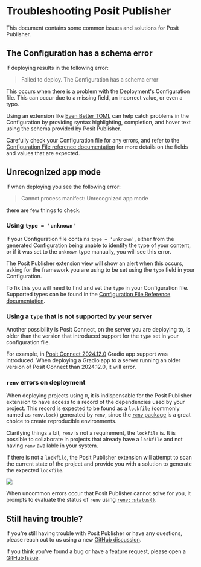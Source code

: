 # Troubleshooting Posit Publisher

This document contains some common issues and solutions for Posit Publisher.

## The Configuration has a schema error

If deploying results in the following error:

> Failed to deploy. The Configuration has a schema error

This occurs when there is a problem with the Deployment's Configuration file.
This can occur due to a missing field, an incorrect value, or even a typo.

Using an extension like [Even Better TOML](https://marketplace.visualstudio.com/items?itemName=tamasfe.even-better-toml)
can help catch problems in the Configuration by providing syntax highlighting,
completion, and hover text using the schema provided by Posit Publisher.

Carefully check your Configuration file for any errors, and refer to the
[Configuration File reference documentation](https://github.com/posit-dev/publisher/blob/main/docs/configuration.md)
for more details on the fields and values that are expected.

## Unrecognized app mode

If when deploying you see the following error:

> Cannot process manifest: Unrecognized app mode

there are few things to check.

### Using `type = 'unknown'`

If your Configuration file contains `type = 'unknown'`, either from the
generated Configuration being unable to identify the type of your content, or
if it was set to the `unknown` type manually, you will see this error.

The Posit Publisher extension view will show an alert when this occurs, asking
for the framework you are using to be set using the `type` field in your
Configuration.

To fix this you will need to find and set the `type` in your Configuration file.
Supported types can be found in the [Configuration File Reference documentation](https://github.com/posit-dev/publisher/blob/main/docs/configuration.md#type).

### Using a `type` that is not supported by your server

Another possibility is Posit Connect, on the server you are deploying to, is
older than the version that introduced support for the `type` set in your
configuration file.

For example, in [Posit Connect 2024.12.0](https://docs.posit.co/connect/news/#posit-connect-2024.12.0-new)
Gradio app support was introduced. When deploying a Gradio app to a server
running an older version of Posit Connect than 2024.12.0, it will error.

### `renv` errors on deployment

When deploying projects using `R`, it is indispensable for the Posit Publisher extension
to have access to a record of the dependencies used by your project.
This record is expected to be found as a `lockfile` (commonly named as `renv.lock`) generated by `renv`,
since the [`renv` package](https://rstudio.github.io/renv/articles/renv.html)
is a great choice to create reproducible environments.

Clarifying things a bit, `renv` is not a requirement, the `lockfile` is.
It is possible to collaborate in projects that already have a `lockfile`
and not having `renv` available in your system.

If there is not a `lockfile`, the Posit Publisher extension will attempt to scan the current state of the project
and provide you with a solution to generate the expected `lockfile`.

![](https://cdn.posit.co/publisher/assets/img/publisher-renv-setup-notification.png)

When uncommon errors occur that Posit Publisher cannot solve for you, it
prompts to evaluate the status of `renv` using
[`renv::status()`](https://rstudio.github.io/renv/reference/status.html).

## Still having trouble?

If you're still having trouble with Posit Publisher or have any questions,
please reach out to us using a new
[GitHub discussion](https://github.com/posit-dev/publisher/discussions).

If you think you've found a bug or have a feature request,
please open a
[GitHub Issue](https://github.com/posit-dev/publisher/issues).
